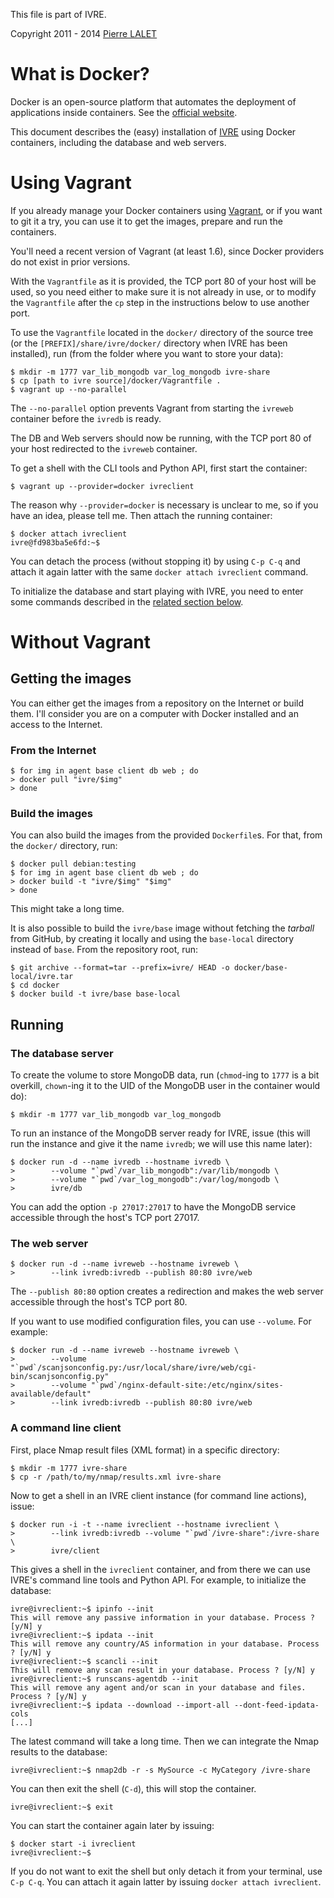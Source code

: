 This file is part of IVRE.

Copyright 2011 - 2014 [Pierre LALET](mailto:pierre.lalet@cea.fr)

# What is Docker? #

Docker is an open-source platform that automates the deployment of
applications inside containers. See the [official
website](http://www.docker.com/).

This document describes the (easy) installation of [IVRE](README.md)
using Docker containers, including the database and web servers.

# Using Vagrant #

If you already manage your Docker containers using
[Vagrant](https://www.vagrantup.com/), or if you want to git it a try,
you can use it to get the images, prepare and run the containers.

You'll need a recent version of Vagrant (at least 1.6), since Docker
providers do not exist in prior versions.

With the `Vagrantfile` as it is provided, the TCP port 80 of your host
will be used, so you need either to make sure it is not already in
use, or to modify the `Vagrantfile` after the `cp` step in the
instructions below to use another port.

To use the `Vagrantfile` located in the `docker/` directory of the
source tree (or the `[PREFIX]/share/ivre/docker/` directory when IVRE
has been installed), run (from the folder where you want to store your
data):

    $ mkdir -m 1777 var_lib_mongodb var_log_mongodb ivre-share
	$ cp [path to ivre source]/docker/Vagrantfile .
	$ vagrant up --no-parallel

The `--no-parallel` option prevents Vagrant from starting the
`ivreweb` container before the `ivredb` is ready.

The DB and Web servers should now be running, with the TCP port 80 of
your host redirected to the `ivreweb` container.

To get a shell with the CLI tools and Python API, first start the
container:

    $ vagrant up --provider=docker ivreclient

The reason why `--provider=docker` is necessary is unclear to me, so
if you have an idea, please tell me. Then attach the running
container:

    $ docker attach ivreclient
    ivre@fd983ba5e6fd:~$

You can detach the process (without stopping it) by using `C-p C-q`
and attach it again latter with the same `docker attach ivreclient`
command.

To initialize the database and start playing with IVRE, you need to
enter some commands described in the
[related section below](#a-command-line-client).

# Without Vagrant #

## Getting the images ##

You can either get the images from a repository on the Internet or
build them. I'll consider you are on a computer with Docker installed
and an access to the Internet.

### From the Internet ###

    $ for img in agent base client db web ; do
    > docker pull "ivre/$img"
    > done

### Build the images ###

You can also build the images from the provided `Dockerfile`s. For
that, from the `docker/` directory, run:

    $ docker pull debian:testing
    $ for img in agent base client db web ; do
    > docker build -t "ivre/$img" "$img"
    > done

This might take a long time.

It is also possible to build the `ivre/base` image without fetching
the *tarball* from GitHub, by creating it locally and using the
`base-local` directory instead of `base`. From the repository root,
run:

    $ git archive --format=tar --prefix=ivre/ HEAD -o docker/base-local/ivre.tar
    $ cd docker
    $ docker build -t ivre/base base-local

## Running ##

### The database server ###

To create the volume to store MongoDB data, run (`chmod`-ing to `1777`
is a bit overkill, `chown`-ing it to the UID of the MongoDB user in
the container would do):

    $ mkdir -m 1777 var_lib_mongodb var_log_mongodb

To run an instance of the MongoDB server ready for IVRE, issue (this
will run the instance and give it the name `ivredb`; we will use this
name later):

    $ docker run -d --name ivredb --hostname ivredb \
    >        --volume "`pwd`/var_lib_mongodb":/var/lib/mongodb \
    >        --volume "`pwd`/var_log_mongodb":/var/log/mongodb \
    >        ivre/db

You can add the option `-p 27017:27017` to have the MongoDB service
accessible through the host's TCP port 27017.

### The web server ###

    $ docker run -d --name ivreweb --hostname ivreweb \
    >        --link ivredb:ivredb --publish 80:80 ivre/web

The `--publish 80:80` option creates a redirection and makes the web
server accessible through the host's TCP port 80.

If you want to use modified configuration files, you can use
`--volume`. For example:

    $ docker run -d --name ivreweb --hostname ivreweb \
    >        --volume "`pwd`/scanjsonconfig.py:/usr/local/share/ivre/web/cgi-bin/scanjsonconfig.py"
    >        --volume "`pwd`/nginx-default-site:/etc/nginx/sites-available/default"
    >        --link ivredb:ivredb --publish 80:80 ivre/web

### A command line client ###

First, place Nmap result files (XML format) in a specific directory:

    $ mkdir -m 1777 ivre-share
    $ cp -r /path/to/my/nmap/results.xml ivre-share

Now to get a shell in an IVRE client instance (for command line
actions), issue:

    $ docker run -i -t --name ivreclient --hostname ivreclient \
    >        --link ivredb:ivredb --volume "`pwd`/ivre-share":/ivre-share \
    >        ivre/client

This gives a shell in the `ivreclient` container, and from there we
can use IVRE's command line tools and Python API. For example, to
initialize the database:

    ivre@ivreclient:~$ ipinfo --init
    This will remove any passive information in your database. Process ? [y/N] y
    ivre@ivreclient:~$ ipdata --init
    This will remove any country/AS information in your database. Process ? [y/N] y
    ivre@ivreclient:~$ scancli --init
    This will remove any scan result in your database. Process ? [y/N] y
    ivre@ivreclient:~$ runscans-agentdb --init
    This will remove any agent and/or scan in your database and files. Process ? [y/N] y
    ivre@ivreclient:~$ ipdata --download --import-all --dont-feed-ipdata-cols
    [...]

The latest command will take a long time. Then we can integrate the
Nmap results to the database:

    ivre@ivreclient:~$ nmap2db -r -s MySource -c MyCategory /ivre-share

You can then exit the shell (`C-d`), this will stop the
container.

    ivre@ivreclient:~$ exit

You can start the container again later by issuing:

    $ docker start -i ivreclient
    ivre@ivreclient:~$

If you do not want to exit the shell but only detach it from your
terminal, use `C-p C-q`. You can attach it again latter by issuing
`docker attach ivreclient`.
